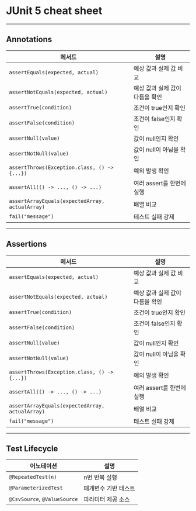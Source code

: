 # JUnit 5 cheat sheet

---
## Annotations
| 메서드                                             | 설명                 |
|-------------------------------------------------|--------------------|
| `assertEquals(expected, actual)`                | 예상 값과 실제 값 비교      |
| `assertNotEquals(expected, actual)`             | 예상 값과 실제 값이 다름을 확인 |
| `assertTrue(condition)`                         | 조건이 true인지 확인      |
| `assertFalse(condition)`                        | 조건이 false인지 확인     |
| `assertNull(value)`                             | 값이 null인지 확인       |
| `assertNotNull(value)`                          | 값이 null이 아님을 확인    |
| `assertThrows(Exception.class, () -> {...})`    | 예외 발생 확인           |
| `assertAll(() -> ..., () -> ...)`               | 여러 assert를 한번에 실행  |
| `assertArrayEquals(expectedArray, actualArray)` | 배열 비교              |
| `fail("message")`                               | 테스트 실패 강제          |

---
## Assertions
| 메서드                                             | 설명                 |
|-------------------------------------------------|--------------------|
| `assertEquals(expected, actual)`                | 예상 값과 실제 값 비교      |
| `assertNotEquals(expected, actual)`             | 예상 값과 실제 값이 다름을 확인 |
| `assertTrue(condition)`                         | 조건이 true인지 확인      |
| `assertFalse(condition)`                        | 조건이 false인지 확인     |
| `assertNull(value)`                             | 값이 null인지 확인       |
| `assertNotNull(value)`                          | 값이 null이 아님을 확인    |
| `assertThrows(Exception.class, () -> {...})`    | 예외 발생 확인           |
| `assertAll(() -> ..., () -> ...)`               | 여러 assert를 한번에 실행  |
| `assertArrayEquals(expectedArray, actualArray)` | 배열 비교              |
| `fail("message")`                               | 테스트 실패 강제          |


---
## Test Lifecycle
| 어노테이션                        | 설명          |
|------------------------------|-------------|
| `@RepeatedTest(n)`           | n번 반복 실행    |
| `@ParameterizedTest`         | 매개변수 기반 테스트 |
| `@CsvSource`, `@ValueSource` | 파라미터 제공 소스  |
